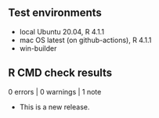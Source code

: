 ## Test environments
* local Ubuntu 20.04, R 4.1.1
* mac OS latest (on github-actions), R 4.1.1
* win-builder

## R CMD check results

0 errors | 0 warnings | 1 note

* This is a new release.
